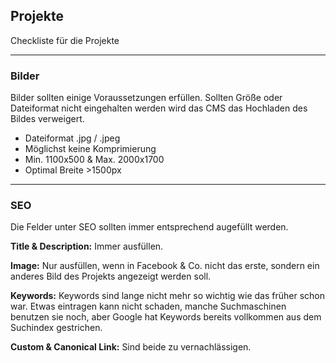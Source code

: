## Projekte

Checkliste für die Projekte

---

### Bilder

Bilder sollten einige Voraussetzungen erfüllen. Sollten Größe oder Dateiformat nicht eingehalten werden wird das CMS das Hochladen des Bildes verweigert.

- Dateiformat .jpg / .jpeg
- Möglichst keine Komprimierung
- Min. 1100x500 & Max. 2000x1700
- Optimal Breite >1500px


---

### SEO

Die Felder unter SEO sollten immer entsprechend augefüllt werden. 

**Title & Description:** Immer ausfüllen.

**Image:** Nur ausfüllen, wenn in Facebook & Co. nicht das erste, sondern ein anderes Bild des Projekts angezeigt werden soll.

**Keywords:** Keywords sind lange nicht mehr so wichtig wie das früher schon war. Etwas eintragen kann nicht schaden, manche Suchmaschinen benutzen sie noch, aber Google hat Keywords bereits vollkommen aus dem Suchindex gestrichen.

**Custom & Canonical Link:** Sind beide zu vernachlässigen.